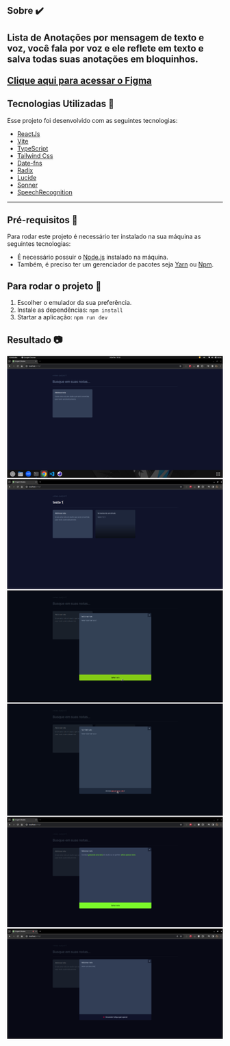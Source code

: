 ## Sobre ✔️

Lista de Anotações por mensagem de texto e voz, você fala por voz e ele reflete em texto e salva todas suas anotações em bloquinhos. 
<br>
<br>
<a href="https://www.figma.com/file/IGO3umWjhPIjEQaMMVCSDl/NLW-expert-%E2%80%A2-Notes-(Community)?type=design&node-id=103-162&mode=design&t=O5AxyMd1DrXXRF0u-0" target="_blank">Clique aqui para acessar o Figma</a>
---

## Tecnologias Utilizadas 📎

Esse projeto foi desenvolvido com as seguintes tecnologias:

- [ReactJs](https://react.dev/learn/installation)
- [Vite](https://vitejs.dev/guide/)
- [TypeScript](https://www.typescriptlang.org/docs/)
- [Tailwind Css](https://tailwindcss.com/docs/installation)
- [Date-fns](https://date-fns.org/docs/Getting-Started)
- [Radix](https://www.radix-ui.com/themes/docs/overview/getting-started)
- [Lucide](https://lucide.dev/guide/installation)
- [Sonner](https://sonner.emilkowal.ski/getting-started)
- [SpeechRecognition](https://developer.mozilla.org/en-US/docs/Web/API/SpeechRecognition)

---

## Pré-requisitos 📝

Para rodar este projeto é necessário ter instalado na sua máquina as seguintes tecnologias:

- É necessário possuir o [Node.js](https://nodejs.org/en/) instalado na máquina.
- Também, é preciso ter um gerenciador de pacotes seja [Yarn](https://yarnpkg.com/) ou [Npm](https://www.npmjs.com/).

## Para rodar o projeto 📌

1. Escolher o emulador da sua preferência.
2. Instale as dependências: `npm install`
3. Startar a aplicação: `npm run dev`

## Resultado 📷

<div align="center">
    <img src="src/assets/screenshot/home.png" />
    <img src="src/assets/screenshot/home-filter.png" />
    <img src="src/assets/screenshot/home-saved-note.png" />
    <img src="src/assets/screenshot/home-deleted-note.png" />
    <img src="src/assets/screenshot/home-modal.png" />
    <img src="src/assets/screenshot/modal-audio.png" />
</div>
